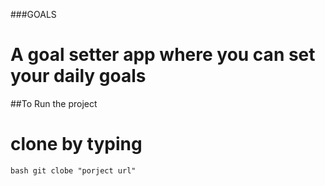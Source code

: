 ###GOALS
  # A goal setter app where you can set your daily goals
##To Run the project
# clone by typing
```bash git clobe "porject url"```


